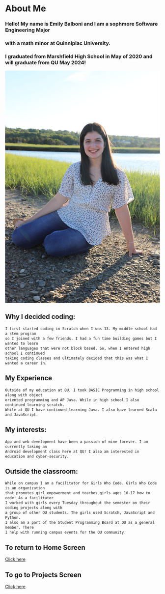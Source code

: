 # About Me

###  Hello! My name is Emily Balboni and I am a sophmore Software Engineering Major
###  with a math minor at Quinnipiac University.  
###  I graduated from Marshfield High School in May of 2020 and will graduate from QU May 2024!
 
![senior pic 1](./assets/senior%20pic%201.jpg)

##  Why I decided coding: 

    I first started coding in Scratch when I was 13. My middle school had a stem program
    so I joined with a few friends. I had a fun time building games but I wanted to learn
    other languages that were not block based. So, when I entered high school I continued 
    taking coding classes and ultimately decided that this was what I wanted a career in.

## My Experience
    Outside of my education at QU, I took BASIC Programming in high school along with object
    oriented programming and AP Java. While in high school I also continued learning scratch. 
    While at QU I have continued learning Java. I also have learned Scala and JavaScript.


##  My interests:
    App and web development have been a passion of mine forever. I am currently taking an
    Android development class here at QU! I also am interested in education and cyber-security. 

## Outside the classroom:
    While on campus I am a facilitator for Girls Who Code. Girls Who Code is an organization
    that promotes girl empowerment and teaches girls ages 10-17 how to code! As a facilitator 
    I worked with girls every Tuesday throughout the semester on their coding projects along with 
    a group of other QU students. The girls used Scratch, JavaScript and Python.
    I also am a part of the Student Programming Board at QU as a general member. There 
    I help with running campus events for the QU community. 
  
## To return to Home Screen
[Click here](./index.md)

## To go to Projects Screen
[Click here](./projects.md)



